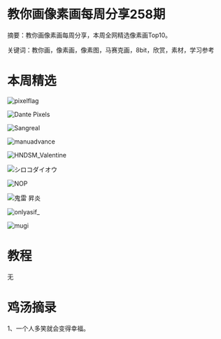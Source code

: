# 教你画像素画每周分享258期


  摘要：教你画像素画每周分享，本周全网精选像素画Top10。

  关键词：教你画，像素画，像素图，马赛克画，8bit，欣赏，素材，学习参考

# 本周精选

![pixelflag](https://pbs.twimg.com/media/F-A97P1awAA4LZn?format=png&name=900x900)

![Dante Pixels](https://pbs.twimg.com/media/F-C3MSJWEAANmQO?format=png&name=medium)

![Sangreal](https://pbs.twimg.com/media/F9755XWaoAEwnyB?format=png&name=medium)

![manuadvance](https://pbs.twimg.com/media/F-Dtc_sWcAAFF1Z?format=png&name=medium)

![HNDSM_Valentine](https://pbs.twimg.com/media/F-AqbL5WYAA3rJb?format=png&name=medium)

![シロコダイオウ](https://pbs.twimg.com/media/F98yJhyaEAA57qU?format=png&name=small)

![NOP](https://pbs.twimg.com/media/F-BmYAXXYAEh4DZ?format=png&name=medium)

![鬼雷 昇炎](https://pbs.twimg.com/media/F-A6XmJbAAAnY5O?format=png&name=360x360)

![onlyasif_](https://pbs.twimg.com/media/F5QRZWJbYAADf73?format=png&name=medium)

![mugi](https://pbs.twimg.com/media/F-BOi0DacAAWi_h?format=png&name=small)

# 教程

无


# 鸡汤摘录

1、一个人多笑就会变得幸福。